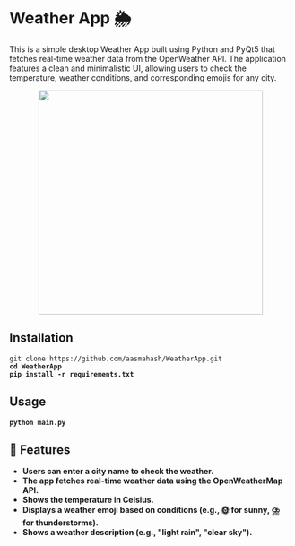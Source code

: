 # Weather App 🌦️

This is a simple desktop Weather App built using Python and PyQt5 that fetches real-time weather data from the OpenWeather API. The application features a clean and minimalistic UI, allowing users to check the temperature, weather conditions, and corresponding emojis for any city.


<p align="center">
  <img width="400" src="https://github.com/user-attachments/assets/04c16535-f3ed-4e03-a442-c930b813b84a" />
</p>



## Installation
```git clone https://github.com/aasmahash/WeatherApp.git```   
<b>
```cd WeatherApp  ```   
<b>
```pip install -r requirements.txt  ```   

## Usage
```python main.py```

## 🌟 Features 
- Users can enter a city name to check the weather.  
- The app fetches real-time weather data using the OpenWeatherMap API.  
- Shows the temperature in Celsius.  
- Displays a weather emoji based on conditions (e.g., 🌞 for sunny, ⛈️ for thunderstorms).  
- Shows a weather description (e.g., "light rain", "clear sky").

